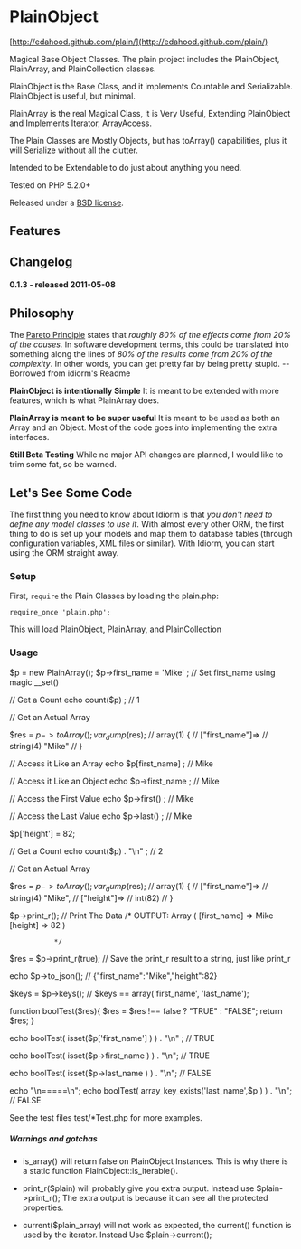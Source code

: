 PlainObject
======

[http://edahood.github.com/plain/](http://edahood.github.com/plain/)

 Magical Base Object Classes. The plain project includes the PlainObject, PlainArray, and PlainCollection classes.

 PlainObject is the Base Class, and it implements Countable and Serializable. PlainObject is useful, but minimal.

 PlainArray is the real Magical Class, it is Very Useful, Extending PlainObject and Implements Iterator, ArrayAccess.

 The Plain Classes are Mostly Objects, but has toArray() capabilities, plus it will Serialize without all the clutter.

 Intended to be Extendable to do just about anything you need.

 Tested on PHP 5.2.0+

Released under a [BSD license](http://en.wikipedia.org/wiki/BSD_licenses).

Features
--------


Changelog
---------

#### 0.1.3 - released 2011-05-08


Philosophy
----------


The [Pareto Principle](http://en.wikipedia.org/wiki/Pareto_principle) states that *roughly 80% of the effects come from 20% of the causes.* In software development terms, this could be translated into something along the lines of *80% of the results come from 20% of the complexity*. In other words, you can get pretty far by being pretty stupid.
   -- Borrowed from idiorm's Readme

**PlainObject is intentionally Simple** It is meant to be extended with more features, which is what PlainArray does.

**PlainArray is meant to be super useful** It is meant to be used as both an Array and an Object. Most of the code goes into implementing the extra interfaces.

**Still Beta Testing** While no major API changes are planned, I would like to trim some fat, so be warned.

Let's See Some Code
-------------------

The first thing you need to know about Idiorm is that *you don't need to define any model classes to use it*. With almost every other ORM, the first thing to do is set up your models and map them to database tables (through configuration variables, XML files or similar). With Idiorm, you can start using the ORM straight away.

### Setup ###

First, `require` the Plain Classes by loading the plain.php:

    require_once 'plain.php';

This will load PlainObject, PlainArray, and PlainCollection



### Usage ###

$p = new PlainArray();
$p->first_name = 'Mike' ;  // Set first_name using magic __set()

// Get a Count
echo count($p) ; // 1

// Get an Actual Array

$res = $p->toArray();
var_dump($res); // array(1) {
                //    ["first_name"]=>
                //    string(4) "Mike"
               //     }



// Access it Like an Array
echo $p[first_name] ; // Mike

// Access it Like an Object
echo $p->first_name ; // Mike

// Access the First Value
echo $p->first() ; // Mike

// Access the Last Value
echo $p->last() ; // Mike


$p['height'] = 82;

// Get a Count
echo count($p) . "\n" ; // 2

// Get an Actual Array

$res = $p->toArray();
var_dump($res); // array(1) {
                //    ["first_name"]=>
                //    string(4) "Mike",
               //     ["height"]=>
               //     int(82)
               //     }

$p->print_r(); // Print The Data
               /* OUTPUT:
                Array
                (
                    [first_name] => Mike
                    [height] => 82
                )

               */


$res  = $p->print_r(true); // Save the print_r result to a string, just like print_r

echo $p->to_json(); // {"first_name":"Mike","height":82}

$keys = $p->keys(); // $keys == array('first_name', 'last_name');

function boolTest($res){
   $res =  $res !== false ? "TRUE" : "FALSE";
   return $res;
}

echo boolTest( isset($p['first_name'] ) ) . "\n" ; // TRUE

echo boolTest( isset($p->first_name ) )  . "\n"; // TRUE

echo boolTest( isset($p->last_name ) )  . "\n"; // FALSE


echo "\n=====\n";
echo boolTest( array_key_exists('last_name',$p ) )  . "\n"; // FALSE


See the test files test/*Test.php for more examples.

##### Warnings and gotchas #####

* is_array() will return false on PlainObject Instances.  This is why there is a static function PlainObject::is_iterable().

* print_r($plain) will probably give you extra output. Instead use $plain->print_r();  The extra output is because it can see all the protected properties.

* current($plain_array) will not work as expected, the current() function is used by the iterator. Instead Use $plain->current();